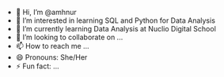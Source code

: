 - 👋 Hi, I’m @amhnur
- 👀 I’m interested in learning SQL and Python for Data Analysis
- 🌱 I’m currently learning Data Analysis at Nuclio Digital School
- 💞️ I’m looking to collaborate on ...
- 📫 How to reach me ...
- 😄 Pronouns: She/Her
- ⚡ Fun fact: ...

<!---
amhnur/amhnur is a ✨ special ✨ repository because its `README.md` (this file) appears on your GitHub profile.
You can click the Preview link to take a look at your changes.
--->
